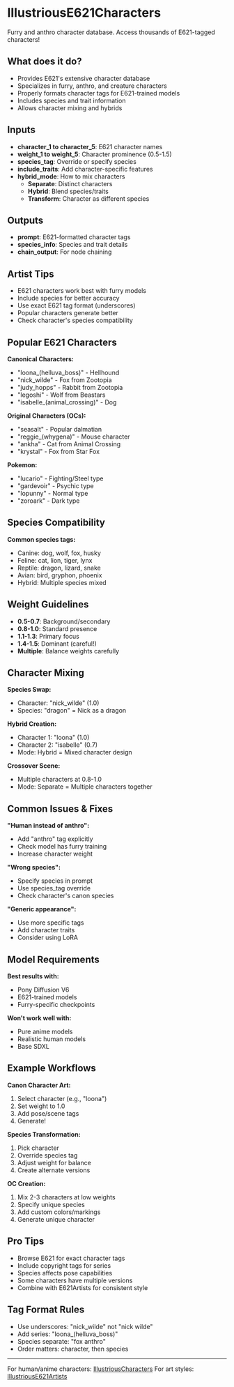 # IllustriousE621Characters

Furry and anthro character database. Access thousands of E621-tagged characters!

## What does it do?

- Provides E621's extensive character database
- Specializes in furry, anthro, and creature characters
- Properly formats character tags for E621-trained models
- Includes species and trait information
- Allows character mixing and hybrids

## Inputs

- **character_1 to character_5**: E621 character names
- **weight_1 to weight_5**: Character prominence (0.5-1.5)
- **species_tag**: Override or specify species
- **include_traits**: Add character-specific features
- **hybrid_mode**: How to mix characters
  - **Separate**: Distinct characters
  - **Hybrid**: Blend species/traits
  - **Transform**: Character as different species

## Outputs

- **prompt**: E621-formatted character tags
- **species_info**: Species and trait details
- **chain_output**: For node chaining

## Artist Tips

- E621 characters work best with furry models
- Include species for better accuracy
- Use exact E621 tag format (underscores)
- Popular characters generate better
- Check character's species compatibility

## Popular E621 Characters

**Canonical Characters:**
- "loona_(helluva_boss)" - Hellhound
- "nick_wilde" - Fox from Zootopia
- "judy_hopps" - Rabbit from Zootopia
- "legoshi" - Wolf from Beastars
- "isabelle_(animal_crossing)" - Dog

**Original Characters (OCs):**
- "seasalt" - Popular dalmatian
- "reggie_(whygena)" - Mouse character
- "ankha" - Cat from Animal Crossing
- "krystal" - Fox from Star Fox

**Pokemon:**
- "lucario" - Fighting/Steel type
- "gardevoir" - Psychic type
- "lopunny" - Normal type
- "zoroark" - Dark type

## Species Compatibility

**Common species tags:**
- Canine: dog, wolf, fox, husky
- Feline: cat, lion, tiger, lynx
- Reptile: dragon, lizard, snake
- Avian: bird, gryphon, phoenix
- Hybrid: Multiple species mixed

## Weight Guidelines

- **0.5-0.7**: Background/secondary
- **0.8-1.0**: Standard presence
- **1.1-1.3**: Primary focus
- **1.4-1.5**: Dominant (careful!)
- **Multiple**: Balance weights carefully

## Character Mixing

**Species Swap:**
- Character: "nick_wilde" (1.0)
- Species: "dragon"
= Nick as a dragon

**Hybrid Creation:**
- Character 1: "loona" (1.0)
- Character 2: "isabelle" (0.7)
- Mode: Hybrid
= Mixed character design

**Crossover Scene:**
- Multiple characters at 0.8-1.0
- Mode: Separate
= Multiple characters together

## Common Issues & Fixes

**"Human instead of anthro":**
- Add "anthro" tag explicitly
- Check model has furry training
- Increase character weight

**"Wrong species":**
- Specify species in prompt
- Use species_tag override
- Check character's canon species

**"Generic appearance":**
- Use more specific tags
- Add character traits
- Consider using LoRA

## Model Requirements

**Best results with:**
- Pony Diffusion V6
- E621-trained models
- Furry-specific checkpoints

**Won't work well with:**
- Pure anime models
- Realistic human models
- Base SDXL

## Example Workflows

**Canon Character Art:**
1. Select character (e.g., "loona")
2. Set weight to 1.0
3. Add pose/scene tags
4. Generate!

**Species Transformation:**
1. Pick character
2. Override species tag
3. Adjust weight for balance
4. Create alternate versions

**OC Creation:**
1. Mix 2-3 characters at low weights
2. Specify unique species
3. Add custom colors/markings
4. Generate unique character

## Pro Tips

- Browse E621 for exact character tags
- Include copyright tags for series
- Species affects pose capabilities
- Some characters have multiple versions
- Combine with E621Artists for consistent style

## Tag Format Rules

- Use underscores: "nick_wilde" not "nick wilde"
- Add series: "loona_(helluva_boss)"
- Species separate: "fox anthro"
- Order matters: character, then species

---
For human/anime characters: [IllustriousCharacters](IllustriousCharacters.md)
For art styles: [IllustriousE621Artists](IllustriousE621Artists.md)
